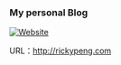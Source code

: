 ### My personal Blog

[![Website](https://img.shields.io/website-up-down-green-red/http/rickypeng.com.svg?label=rickypeng.com)](https://rickypeng.com)

URL：http://rickypeng.com
